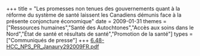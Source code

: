 +++
title = "Les promesses non tenues des gouvernements quant à la réforme du système de santé laissent les Canadiens démunis face à la présente conjoncture économique"
date = 2009-01-31
themes = ["Ressources humaines","Santé des Autochtones","Accès aux soins dans le Nord","État de santé et résultats de santé","Promotion de la santé"]
types = ["Communiqués de presse"]
+++
[6.48-HCC_NPS_PR_Janaury292009FR.pdf](/files/6.48-HCC_NPS_PR_Janaury292009FR.pdf)
